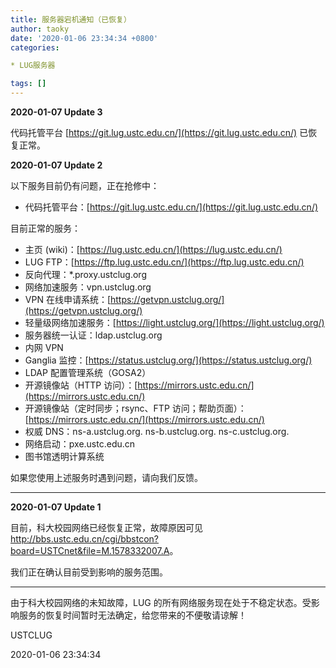 ```yaml
---
title: 服务器宕机通知（已恢复）
author: taoky
date: '2020-01-06 23:34:34 +0800'
categories:

* LUG服务器

tags: []
---
```


**2020-01-07 Update 3**

代码托管平台 [https://git.lug.ustc.edu.cn/](https://git.lug.ustc.edu.cn/) 已恢复正常。

**2020-01-07 Update 2**

以下服务目前仍有问题，正在抢修中：

* 代码托管平台：[https://git.lug.ustc.edu.cn/](https://git.lug.ustc.edu.cn/)

目前正常的服务：

* 主页 (wiki)：[https://lug.ustc.edu.cn/](https://lug.ustc.edu.cn/)
* LUG FTP：[https://ftp.lug.ustc.edu.cn/](https://ftp.lug.ustc.edu.cn/)
* 反向代理：*.proxy.ustclug.org
* 网络加速服务：vpn.ustclug.org
* VPN 在线申请系统：[https://getvpn.ustclug.org/](https://getvpn.ustclug.org/)
* 轻量级网络加速服务：[https://light.ustclug.org/](https://light.ustclug.org/)
* 服务器统一认证：ldap.ustclug.org
* 内网 VPN
* Ganglia 监控：[https://status.ustclug.org/](https://status.ustclug.org/)
* LDAP 配置管理系统（GOSA2）
* 开源镜像站（HTTP 访问）：[https://mirrors.ustc.edu.cn/](https://mirrors.ustc.edu.cn/)
* 开源镜像站（定时同步；rsync、FTP 访问；帮助页面）：[https://mirrors.ustc.edu.cn/](https://mirrors.ustc.edu.cn/)
* 权威 DNS：ns-a.ustclug.org. ns-b.ustclug.org. ns-c.ustclug.org.
* 网络启动：pxe.ustc.edu.cn
* 图书馆透明计算系统

如果您使用上述服务时遇到问题，请向我们反馈。

----

**2020-01-07 Update 1**

目前，科大校园网络已经恢复正常，故障原因可见 <http://bbs.ustc.edu.cn/cgi/bbstcon?board=USTCnet&file=M.1578332007.A>。

我们正在确认目前受到影响的服务范围。

----

由于科大校园网络的未知故障，LUG 的所有网络服务现在处于不稳定状态。受影响服务的恢复时间暂时无法确定，给您带来的不便敬请谅解！

USTCLUG

2020-01-06 23:34:34
